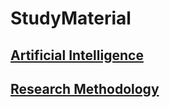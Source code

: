 # StudyMaterial

## [Artificial Intelligence](https://github.com/Kanishka-Ahuja/StudyMaterial/wiki/Artificial-Intelligence)

## [Research Methodology](https://github.com/Kanishka-Ahuja/StudyMaterial/wiki/Research-Methodology)
